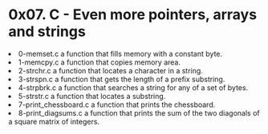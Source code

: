 <h1>0x07. C - Even more pointers, arrays and strings</h1>
<li>0-memset.c a function that fills memory with a constant byte.</li>
<li>1-memcpy.c a function that copies memory area.</li>
<li>2-strchr.c a function that locates a character in a string.</li>
<li>3-strspn.c a function that gets the length of a prefix substring.</li>
<li>4-strpbrk.c a function that searches a string for any of a set of bytes.</li>
<li>5-strstr.c a function that locates a substring.</li>
<li>7-print_chessboard.c a function that prints the chessboard.</li>
<li>8-print_diagsums.c a function that prints the sum of the two diagonals of a square matrix of integers.</li>
